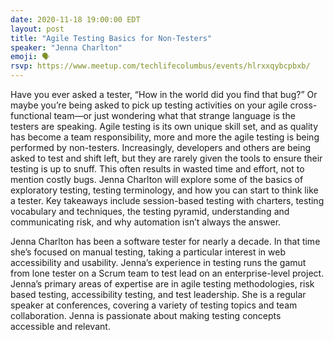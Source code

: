 ```yaml
---
date: 2020-11-18 19:00:00 EDT
layout: post
title: "Agile Testing Basics for Non-Testers"
speaker: "Jenna Charlton"
emoji: 🗣
rsvp: https://www.meetup.com/techlifecolumbus/events/hlrxxqybcpbxb/
---
```


Have you ever asked a tester, “How in the world did you find that bug?” Or maybe you’re being asked to pick up testing activities on your agile cross-functional team—or just wondering what that strange language is the testers are speaking. Agile testing is its own unique skill set, and as quality has become a team responsibility, more and more the agile testing is being performed by non-testers. Increasingly, developers and others are being asked to test and shift left, but they are rarely given the tools to ensure their testing is up to snuff. This often results in wasted time and effort, not to mention costly bugs. Jenna Charlton will explore some of the basics of exploratory testing, testing terminology, and how you can start to think like a tester. Key takeaways include session-based testing with charters, testing vocabulary and techniques, the testing pyramid, understanding and communicating risk, and why automation isn’t always the answer.

Jenna Charlton has been a software tester for nearly a decade. In that time she’s focused on manual testing, taking a particular interest in web accessibility and usability. Jenna’s experience in testing runs the gamut from lone tester on a Scrum team to test lead on an enterprise-level project. Jenna’s primary areas of expertise are in agile testing methodologies, risk based testing, accessibility testing, and test leadership. She is a regular speaker at conferences, covering a variety of testing topics and team collaboration. Jenna is passionate about making testing concepts accessible and relevant.
